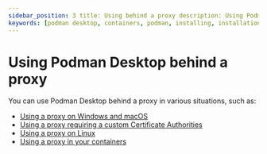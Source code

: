 ```yaml
---
sidebar_position: 3 title: Using behind a proxy description: Using Podman Desktop behind a proxy requiring custom Certificate Authorities (CA). tags: [podman-desktop, installing, windows, macos, linux]
keywords: [podman desktop, containers, podman, installing, installation, windows, macos, linux]
---
```


# Using Podman Desktop behind a proxy

You can use Podman Desktop behind a proxy in various situations, such as:

* [Using a proxy on Windows and macOS](using-a-proxy)
* [Using a proxy requiring a custom Certificate Authorities](using-a-proxy-requiring-a-custom-ca)
* [Using a proxy on Linux](using-a-proxy-on-linux)
* [Using a proxy in your containers](using-a-proxy-in-your-containers.md)
